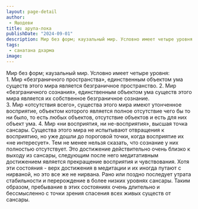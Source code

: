 ```yaml
---
layout: page-detail
author:
 - Яшодеви
title: арупа-лока
publishDate: "2024-09-01"
description: Мир без форм; каузальный мир. Условно имеет четыре уровня 
tags:
 - санатана дхарма
image: 
---
```


Мир без форм; каузальный мир. Условно имеет четыре уровня:&nbsp;
1.&nbsp;Мир&nbsp;«безграничного пространства», единственным объектом ума существ этого мира является безграничное пространство.
2.&nbsp;Мир «безграничного сознания», единственным объектом ума существ этого мира является их собственное безграничное сознание.
3.&nbsp;Мир&nbsp;«отсутствия всего», существа этого мира имеют утонченное восприятие, объектом которого является полное отсутствие чего бы то ни было, то есть любых объектов, отсутствие объектов и есть для них объект ума.
4.&nbsp;Мир&nbsp;«ни восприятия, ни не-восприятия», высшая точка сансары. Существа этого мира не испытывают отвращения к восприятию, но уже дошли до пороговой точки, когда восприятие их «не интересует». Тем не менее нельзя сказать, что сознание у них полностью отсутствует. Это достижение действительно очень близко к выходу из сансары, следующим после него медитативным достижением является прекращение восприятия и чувствования.
Хотя эти состояния - верх достижения в медитации и их иногда путают с нирваной, но это все же не нирвана. Рано или поздно последует утрата стабильности и перерождение в более низких уровнях сансары. Таким образом, пребывание в этих состояниях очень длительно и бессмысленно с точки зрения спасения всех живых существ от сансары.

